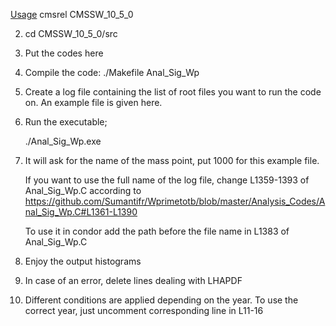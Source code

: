<a href="1">Usage</a> cmsrel CMSSW_10_5_0

2. cd CMSSW_10_5_0/src

3. Put the codes here

4. Compile the code:
   ./Makefile Anal_Sig_Wp

5. Create a log file containing the list of root files you want to run the code on. An example file is given here. 

6. Run the executable; 

   ./Anal_Sig_Wp.exe

7. It will ask for the name of the mass point, put 1000 for this example file. 

   If you want to use the full name of the log file, change L1359-1393 of Anal_Sig_Wp.C according to https://github.com/Sumantifr/Wprimetotb/blob/master/Analysis_Codes/Anal_Sig_Wp.C#L1361-L1390

   To use it in condor add the path before the file name in L1383 of Anal_Sig_Wp.C

8. Enjoy the output histograms

9. In case of an error, delete lines dealing with LHAPDF

10. Different conditions are applied depending on the year. To use the correct year, just uncomment corresponding line in L11-16
